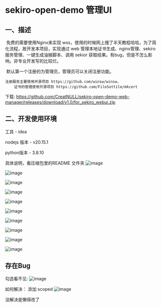 # sekiro-open-demo 管理UI

## 一、描述

​	免费的需要使用Nginx来实现 wss，使用的时候网上搜了半天教程哈哈，为了简化流程，故开发本项目，实现通过 web 管理本地证书生成、nginx管理、sekiro服务管理、一键生成油猴脚本、调用 sekior 获取结果。有bug，但是不怎么影响。非专业开发写的比较烂。

​	默认第一个注册的为管理员，管理员可以关闭注册功能。

 	注册服务主要使用开源项目 https://github.com/winsw/winsw，
        证书的管理使用开源项目 https://github.com/FiloSottile/mkcert


下载: https://github.com/CreatNULL/sekiro-open-demo-web-manager/releases/download/v1.0/for_sekiro_webui.zip
	
## 二、开发使用环境

工具 - idea

nodejs 版本 - v20.15.1

python版本  - 3.8.10

具体说明，看压缩包里的README 文件夹
  ![image](https://github.com/user-attachments/assets/69373d7f-7dfa-4a74-b887-0953a9a085b0)

  ![image](https://github.com/user-attachments/assets/e43cf2fe-5610-413c-8bc1-bb06b267712e)

  ![image](https://github.com/user-attachments/assets/9fadc2a0-ef23-463a-9822-aa763da6ccdc)

  ![image](https://github.com/user-attachments/assets/10fc12de-d4f0-4c95-838b-b5728c213361)

  ![image](https://github.com/user-attachments/assets/2a7f5058-fff8-44bf-8f76-302b6c20a9db)

  ![image](https://github.com/user-attachments/assets/74760ac3-2b3c-4987-9ffa-259637076869)

  ![image](https://github.com/user-attachments/assets/ce632f52-a70f-4185-8743-4f6066040bd7)

  ![image](https://github.com/user-attachments/assets/c426d9d7-430b-4b16-bd3f-c41e33bbea2b)

  ![image](https://github.com/user-attachments/assets/02f232f7-c68f-413d-bfc3-1a5ef0a30e43)

  ![image](https://github.com/user-attachments/assets/db3b8879-ee51-4bfb-a87f-1731f6a45941)


## 存在Bug
勾选看不见:
![image](https://github.com/user-attachments/assets/434c87b5-5283-4fee-a7c4-bc72e748cedc)


如何解决：
添加 scoped
![image](https://github.com/user-attachments/assets/de08b71b-4e8f-42a8-b561-79193784498d)

没解决是懒得改了


